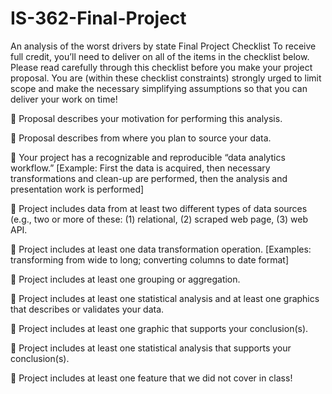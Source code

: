 # IS-362-Final-Project
An analysis of the worst drivers by state
Final Project Checklist
To receive full credit, you’ll need to deliver on all of the items in the checklist below. Please read carefully through this checklist before you make your project proposal. You are (within these checklist constraints) strongly urged to limit scope and make the necessary simplifying assumptions so that you can deliver your work on time!

 Proposal describes your motivation for performing this analysis.

 Proposal describes from where you plan to source your data.

 Your project has a recognizable and reproducible “data analytics workflow.” [Example: First the data is acquired, then
necessary transformations and clean-up are performed, then the analysis and presentation work is performed]

 Project includes data from at least two different types of data sources (e.g., two or more of these: (1) relational, (2)
scraped web page, (3) web API.

 Project includes at least one data transformation operation. [Examples: transforming from wide to long; converting
columns to date format]

 Project includes at least one grouping or aggregation.

 Project includes at least one statistical analysis and at least one graphics that describes or validates your data.

 Project includes at least one graphic that supports your conclusion(s).

 Project includes at least one statistical analysis that supports your conclusion(s).

 Project includes at least one feature that we did not cover in class!
